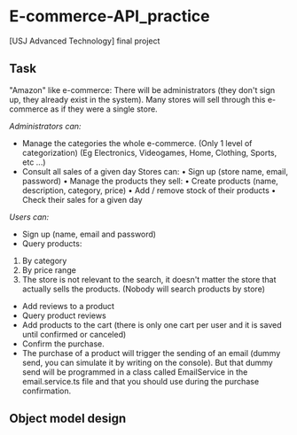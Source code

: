 # E-commerce-API_practice
[USJ Advanced Technology] final project

## Task
"Amazon" like e-commerce:
There will be administrators (they don't sign up, they already exist in the system).
Many stores will sell through this e-commerce as if they were a single store.

*Administrators can:*
* Manage the categories the whole e-commerce. (Only 1 level of categorization) (Eg Electronics, Videogames, Home, Clothing, Sports, etc ...)
* Consult all sales of a given day
Stores can:
•	Sign up (store name, email, password)
•	Manage the products they sell:
•	Create products (name, description, category, price)
•	Add / remove stock of their products
•	Check their sales for a given day



*Users can:*
*	Sign up (name, email and password)
*	Query products:
  1.	By category
  2.	By price range
  3.	The store is not relevant to the search, it doesn't matter the store that actually sells the products. (Nobody will search products by store)
*	Add reviews to a product
*	Query product reviews
*	Add products to the cart (there is only one cart per user and it is saved until confirmed or canceled)
*	Confirm the purchase.
*	The purchase of a product will trigger the sending of an email (dummy send, you can simulate it by writing on the console). But that dummy send will be programmed in a class called EmailService in the email.service.ts file and that you should use during the purchase confirmation.


## Object model design


